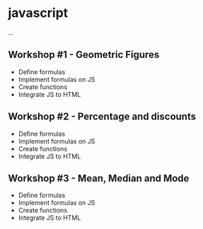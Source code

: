 # javascript

...

## Workshop #1 - Geometric Figures
- Define formulas
- Implement formulas on JS
- Create functions
- Integrate JS to HTML
 

 ## Workshop #2 - Percentage and discounts
 - Define formulas
 - Implement formulas on JS
 - Create functions
 - Integrate JS to HTML

  ## Workshop #3 - Mean, Median and Mode
 - Define formulas
 - Implement formulas on JS
 - Create functions
 - Integrate JS to HTML